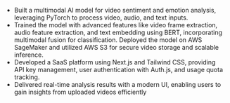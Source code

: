 * Built a multimodal AI model for video sentiment and emotion analysis, leveraging PyTorch to process video, audio,
  and text inputs.
* Trained the model with advanced features like video frame extraction, audio feature extraction, and text embedding
  using BERT, incorporating multimodal fusion for classification. Deployed the model on AWS SageMaker and utilized
  AWS S3 for secure video storage and scalable inference.
* Developed a SaaS platform using Next.js and Tailwind CSS, providing API key management, user authentication
  with Auth.js, and usage quota tracking.
* Delivered real-time analysis results with a modern UI, enabling users to gain insights from uploaded videos efficiently
